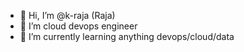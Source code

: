 - 👋 Hi, I’m @k-raja (Raja)
- 👀 I’m cloud devops engineer
- 🌱 I’m currently learning anything devops/cloud/data

<!---
k-raja/k-raja is a ✨ special ✨ repository because its `README.md` (this file) appears on your GitHub profile.
You can click the Preview link to take a look at your changes.
--->
